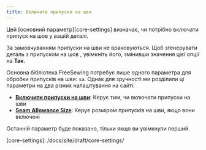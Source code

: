 ```yaml
---
title: Включити припуски на шви
---
```


Цей [основний параметр][core-settings] визначає, чи потрібно включати припуск на шов у вашій деталі.

За замовчуванням припуски на шви не враховуються. Щоб згенерувати деталь з припуском на шов , увімкніть його, змінивши значення цієї опції на **Так**.

<Note>

Основна бібліотека FreeSewing потребує лише одного параметра для обробки припусків на шви: `sa`.
Однак для зручності ми розділили ці параметри на два різних налаштування на сайті:

- **[Включити припуски на шви](/docs/site/draft/core-settings/sabool)**: Керує тим, чи включати припуски на шви
- **[Seam Allowance Size](/docs/site/draft/core-settings/samm)**: Керує розміром припусків на шви, якщо вони включені

Останній параметр буде показано, тільки якщо ви увімкнули перший.

</Note>
[core-settings]: /docs/site/draft/core-settings/
